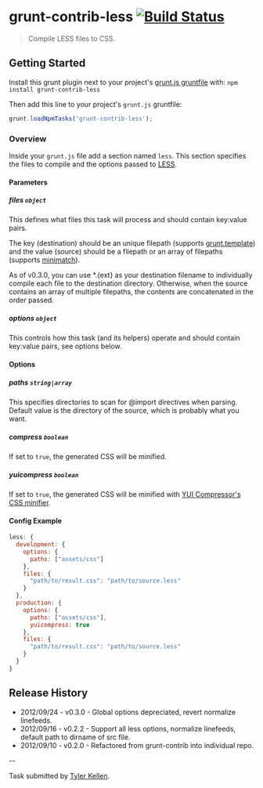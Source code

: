 # grunt-contrib-less [![Build Status](https://secure.travis-ci.org/gruntjs/grunt-contrib-less.png?branch=master)](http://travis-ci.org/gruntjs/grunt-contrib-less)

> Compile LESS files to CSS.

## Getting Started
Install this grunt plugin next to your project's [grunt.js gruntfile][getting_started] with: `npm install grunt-contrib-less`

Then add this line to your project's `grunt.js` gruntfile:

```javascript
grunt.loadNpmTasks('grunt-contrib-less');
```

[grunt]: https://github.com/cowboy/grunt
[getting_started]: https://github.com/cowboy/grunt/blob/master/docs/getting_started.md

### Overview

Inside your `grunt.js` file add a section named `less`. This section specifies the files to compile and the options passed to [LESS](http://lesscss.org/#-server-side-usage).

#### Parameters

##### files ```object```

This defines what files this task will process and should contain key:value pairs.

The key (destination) should be an unique filepath (supports [grunt.template](https://github.com/cowboy/grunt/blob/master/docs/api_template.md)) and the value (source) should be a filepath or an array of filepaths (supports [minimatch](https://github.com/isaacs/minimatch)).

As of v0.3.0, you can use *.{ext} as your destination filename to individually compile each file to the destination directory. Otherwise, when the source contains an array of multiple filepaths, the contents are concatenated in the order passed.

##### options ```object```

This controls how this task (and its helpers) operate and should contain key:value pairs, see options below.

#### Options

##### paths ```string|array```

This specifies directories to scan for @import directives when parsing. Default value is the directory of the source, which is probably what you want.

##### compress ```boolean```

If set to `true`, the generated CSS will be minified.

##### yuicompress ```boolean```

If set to `true`, the generated CSS will be minified with [YUI Compressor's CSS minifier](http://developer.yahoo.com/yui/compressor/css.html).

#### Config Example

``` javascript
less: {
  development: {
    options: {
      paths: ["assets/css"]
    },
    files: {
      "path/to/result.css": "path/to/source.less"
    }
  },
  production: {
    options: {
      paths: ["assets/css"],
      yuicompress: true
    },
    files: {
      "path/to/result.css": "path/to/source.less"
    }
  }
}
```

## Release History

* 2012/09/24 - v0.3.0 - Global options depreciated, revert normalize linefeeds.
* 2012/09/16 - v0.2.2 - Support all less options, normalize linefeeds, default path to dirname of src file.
* 2012/09/10 - v0.2.0 - Refactored from grunt-contrib into individual repo.

--

Task submitted by [Tyler Kellen](http://goingslowly.com/).